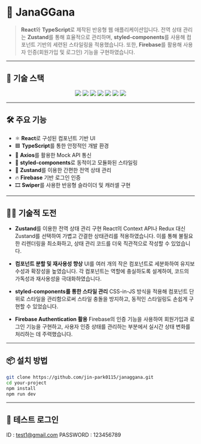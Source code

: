 # 📘 JanaGGana

> **React**와 **TypeScript**로 제작된 반응형 웹 애플리케이션입니다.
> 전역 상태 관리는 **Zustand**를 통해 효율적으로 관리하며,
> **styled-components**를 사용해 컴포넌트 기반의 세련된 스타일링을 적용했습니다.
> 또한, **Firebase**를 활용해 사용자 인증(회원가입 및 로그인) 기능을 구현하였습니다.

---

## 🚀 기술 스택

<div align="center">

  <img src="https://img.shields.io/badge/React-61DAFB?style=for-the-badge&logo=react&logoColor=black" />
  <img src="https://img.shields.io/badge/TypeScript-3178C6?style=for-the-badge&logo=typescript&logoColor=white" />
  <img src="https://img.shields.io/badge/Axios-5A29E4?style=for-the-badge&logo=axios&logoColor=white" />
  <img src="https://img.shields.io/badge/styled--components-DB7093?style=for-the-badge&logo=styled-components&logoColor=white" />
  <img src="https://img.shields.io/badge/Zustand-000000?style=for-the-badge&logo=Zustand&logoColor=white" />
  <img src="https://img.shields.io/badge/Firebase-FFCA28?style=for-the-badge&logo=firebase&logoColor=black" />
  <img src="https://img.shields.io/badge/Swiper-007aff?style=for-the-badge&logo=swiper&logoColor=white" />

</div>

---

## 🛠 주요 기능

- ⚛️ **React**로 구성된 컴포넌트 기반 UI
- 🟦 **TypeScript**를 통한 안정적인 개발 환경
- 🔄 **Axios**를 활용한 Mock API 통신
- 💅 **styled-components**로 동적이고 모듈화된 스타일링
- 🐻 **Zustand**를 이용한 간편한 전역 상태 관리
- 🔥 **Firebase** 기반 로그인 인증
- 🎞️ **Swiper**를 사용한 반응형 슬라이더 및 캐러셀 구현

---

## 🧗‍♂️ 기술적 도전

- **Zustand**를 이용한 전역 상태 관리 구현
  React의 Context API나 Redux 대신 Zustand를 선택하여 가볍고 간결한 상태관리를 적용하였습니다. 이를 통해 불필요한 리렌더링을 최소화하고, 상태 관리 코드를 더욱 직관적으로 작성할 수 있었습니다.

- **컴포넌트 분할 및 재사용성 향상**
  UI를 여러 개의 작은 컴포넌트로 세분화하여 유지보수성과 확장성을 높였습니다. 각 컴포넌트는 역할에 충실하도록 설계하여, 코드의 가독성과 재사용성을 극대화하였습니다.

- **styled-components를 통한 스타일 관리**
  CSS-in-JS 방식을 적용해 컴포넌트 단위로 스타일을 관리함으로써 스타일 충돌을 방지하고, 동적인 스타일링도 손쉽게 구현할 수 있었습니다.

- **Firebase Authentication 활용**
  Firebase의 인증 기능을 사용하여 회원가입과 로그인 기능을 구현하고, 사용자 인증 상태를 관리하는 부분에서 실시간 상태 변화를 처리하는 데 주력했습니다.

---

## 📦 설치 방법

```bash
git clone https://github.com/jin-park0115/janaggana.git
cd your-project
npm install
npm run dev
```
---

## 🔑 테스트 로그인

ID : test1@gmail.com
PASSWORD : 123456789
